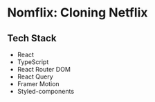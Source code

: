 # Nomflix: Cloning Netflix

## Tech Stack

- React
- TypeScript
- React Router DOM
- React Query
- Framer Motion
- Styled-components
